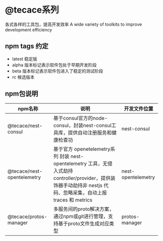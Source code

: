 # @tecace系列

各式各样的工具包，提高开发效率 A wide variety of toolkits to improve development efficiency

## npm tags 约定
- latest 稳定版
- alpha 版本标记表示软件包处于早期开发阶段
- beta 版本标记表示软件包进入了稳定的测试阶段
- rc 候选版本

## npm包说明

| npm名称 | 说明 | 开发文件位置 |
| ----------------- | ----------------- | ----------------- | 
| @tecace/nest-consul | 基于consul官方的node-consul，封装nest-consul工具库，提供自动注册服务和健康检查功 | nest-consul  |
| @tecace/nest-opentelemetry | 基于官方 openetelemetry系列 封装 nest-opentelemetry 工具，无侵入式劫持 controller/provider，提供装饰器手动劫持非 nestjs 代码、忽略采集，自动上报 traces 和 metrics | nest-opentelemetry  |
| @tecace/protos-manager | 多服务间的proto解决方案，通过npm或git进行管理，支持基于proto文件生成对应类型 | protos-manager  |